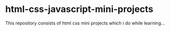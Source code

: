 # html-css-javascript-mini-projects

This repository consists of html css mini projects which i do while learning...
